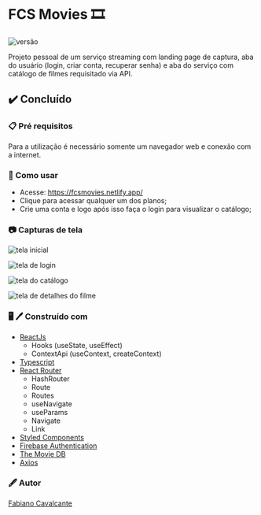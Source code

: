 # FCS Movies :film_strip:
![versão](https://img.shields.io/badge/versão-2.0.2-FFFF00)

Projeto pessoal de um serviço streaming com landing page de captura, aba do usuário (login, criar conta, recuperar senha) e aba do serviço com catálogo de filmes requisitado via API.

## :heavy_check_mark: Concluído

### :clipboard: Pré requisitos

Para a utilização é necessário somente um navegador web e conexão com a internet.

### :rocket: Como usar

- Acesse: https://fcsmovies.netlify.app/
- Clique para acessar qualquer um dos planos;
- Crie uma conta e logo após isso faça o login para visualizar o catálogo;

### :camera: Capturas de tela

![tela inicial](https://i.ibb.co/4RxNkkn/tela-inicial.png)

![tela de login](https://i.ibb.co/nP7LHd3/tela-login.png)

![tela do catálogo](https://i.ibb.co/CbnhtX0/catalog-screen.png)

![tela de detalhes do filme](https://i.ibb.co/FKYcJTY/tela-de-detalhes-do-filme.png)

### :desktop_computer: :pen: Construído com

- [ReactJs](https://pt-br.reactjs.org/docs/getting-started.html)
    - Hooks (useState, useEffect)
    - ContextApi (useContext, createContext)
- [Typescript](https://www.typescriptlang.org/docs/)
- [React Router](https://reactrouter.com/en/main/getting-started/tutorial)
    - HashRouter
    - Route
    - Routes
    - useNavigate
    - useParams
    - Navigate
    - Link
- [Styled Components](https://styled-components.com/docs)
- [Firebase Authentication](https://firebase.google.com/docs/auth)
- [The Movie DB](https://developers.themoviedb.org/3/getting-started/introduction)
- [Axios](https://axios-http.com/ptbr/docs/intro)

### :fountain_pen: Autor

<a href="https://www.linkedin.com/in/fabiano-cavalcante-99811221a/">Fabiano Cavalcante</a>

